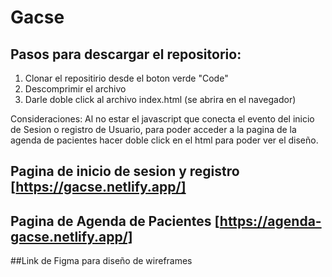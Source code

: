 # Gacse

## Pasos para descargar el repositorio:
1. Clonar el repositirio desde el boton verde "Code"
2. Descomprimir el archivo
3. Darle doble click al archivo index.html (se abrira en el navegador)

Consideraciones:
Al no estar el javascript que conecta el evento del inicio de Sesion o registro de Usuario, para poder acceder a la pagina de la agenda de pacientes hacer doble click en el html para poder ver el diseño.

## Pagina de inicio de sesion y registro [https://gacse.netlify.app/]
## Pagina de Agenda de Pacientes [https://agenda-gacse.netlify.app/]

##Link de Figma para diseño de wireframes
